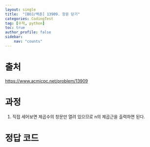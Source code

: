 ```yaml
---
layout: single
title:  "[BOJ/백준] 13909. 창문 닫기"
categories: CodingTest
tag: [수학, python]
toc: true
author_profile: false
sidebar:
    nav: "counts"
---
```


# 출처
<https://www.acmicpc.net/problem/13909>



  
  
# 과정

1. 직접 세어보면 제곱수의 창문만 열려 있으므로 n의 제곱근을 출력하면 된다.


# 정답 코드

<script src="https://gist.github.com/kghees/5127c512f8e65a3d687b391d6b3c1987.js"></script>
    




